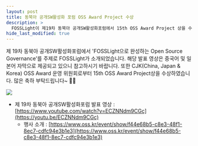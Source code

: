 ```yaml
---
layout: post
title: 동북아 공개SW활성화 포럼 OSS Award Project 수상
description: >
  FOSSLight이 제19차 동북아 공개SW활성화포럼에서 15th OSS Award Project 상을 수상하였습니다.
hide_last_modified: true
---
```


제 19차 동북아 공개SW활성화포럼에서 'FOSSLight으로 완성하는 Open Source Governance'를 주제로 FOSSLight가 소개되었습니다. 해당 발표 영상은 중국어 및 일본어 자막으로 제공되고 있으니 참고하시기 바랍니다. 또한 CJK(China, Japan & Korea) OSS Award 운영 위원회로부터 15th OSS Award Project상을 수상하였습니다. 많은 축하 부탁드립니다~ 🎊🎉

![](../../assets/img/news/FOSSLight_oss_award_project.jpg)

- 제 19차 동북아 공개SW활성화포럼 발표 영상 : [https://www.youtube.com/watch?v=ECZNNdm9CGc](https://youtu.be/ECZNNdm9CGc)
  - 행사 소개 : [https://www.oss.kr/event/show/f44e68b5-c8e3-48f1-8ec7-cdfc94e3b1e3](https://www.oss.kr/event/show/f44e68b5-c8e3-48f1-8ec7-cdfc94e3b1e3)
